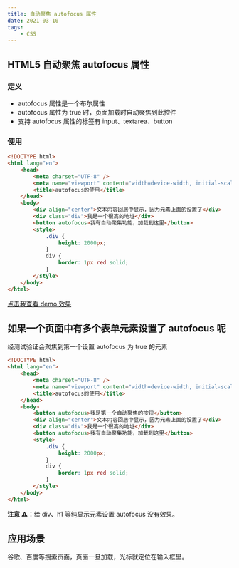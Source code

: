 ```yaml
---
title: 自动聚焦 autofocus 属性
date: 2021-03-10
tags:
    - CSS
---
```


## HTML5 自动聚焦 autofocus 属性

### 定义

-   autofocus 属性是一个布尔属性
-   autofocus 属性为 true 时，页面加载时自动聚焦到此控件
-   支持 autofocus 属性的标签有 input、textarea、button

### 使用

```html
<!DOCTYPE html>
<html lang="en">
    <head>
        <meta charset="UTF-8" />
        <meta name="viewport" content="width=device-width, initial-scale=1.0" />
        <title>autofocus的使用</title>
    </head>
    <body>
        <div align="center">文本内容回居中显示，因为元素上面的设置了</div>
        <div class="div">我是一个很高的地址</div>
        <button autofocus>我有自动聚集功能，加载到这里</button>
        <style>
            .div {
                height: 2000px;
            }
            div {
                border: 1px red solid;
            }
        </style>
    </body>
</html>
```

[点击我查看 demo 效果](https://apriltong.github.io/task1/html/autofocus.html)

## 如果一个页面中有多个表单元素设置了 autofocus 呢

经测试验证会聚焦到第一个设置 autofocus 为 true 的元素

```html
<!DOCTYPE html>
<html lang="en">
    <head>
        <meta charset="UTF-8" />
        <meta name="viewport" content="width=device-width, initial-scale=1.0" />
        <title>autofocus的使用</title>
    </head>
    <body>
        <button autofocus>我是第一个自动聚焦的按钮</button>
        <div align="center">文本内容回居中显示，因为元素上面的设置了</div>
        <div class="div">我是一个很高的地址</div>
        <button autofocus>我有自动聚集功能，加载到这里</button>
        <style>
            .div {
                height: 2000px;
            }
            div {
                border: 1px red solid;
            }
        </style>
    </body>
</html>
```

**注意 ⚠️**：给 div、h1 等纯显示元素设置 autofocus 没有效果。

## 应用场景

谷歌、百度等搜索页面，页面一旦加载，光标就定位在输入框里。
